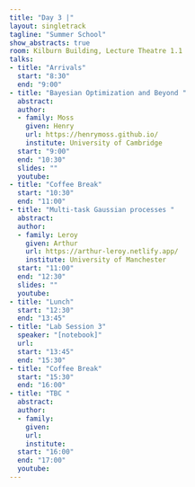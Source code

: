 ```yaml
---
title: "Day 3 |"
layout: singletrack
tagline: "Summer School"
show_abstracts: true
room: Kilburn Building, Lecture Theatre 1.1
talks:
- title: "Arrivals"
  start: "8:30"
  end: "9:00"
- title: "Bayesian Optimization and Beyond "
  abstract:
  author:
  - family: Moss
    given: Henry
    url: https://henrymoss.github.io/
    institute: University of Cambridge
  start: "9:00"
  end: "10:30"
  slides: ""
  youtube: 
- title: "Coffee Break"
  start: "10:30"
  end: "11:00"
- title: "Multi-task Gaussian processes "
  abstract:
  author:
  - family: Leroy
    given: Arthur
    url: https://arthur-leroy.netlify.app/
    institute: University of Manchester
  start: "11:00"
  end: "12:30"
  slides: ""
  youtube: 
- title: "Lunch"
  start: "12:30"
  end: "13:45"
- title: "Lab Session 3"
  speaker: "[notebook]"
  url:
  start: "13:45"
  end: "15:30"
- title: "Coffee Break"
  start: "15:30"
  end: "16:00"
- title: "TBC "
  abstract:
  author:
  - family: 
    given: 
    url: 
    institute: 
  start: "16:00"
  end: "17:00"
  youtube: 
---
```

